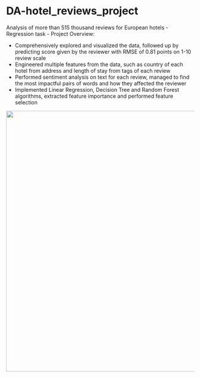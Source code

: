 # DA-hotel_reviews_project
Analysis of more than 515 thousand reviews for European hotels - Regression task - Project Overview:


* Comprehensively explored and visualized the data, followed up by predicting score given by the reviewer with RMSE of 0.81 points on 1-10 review scale
* Engineered multiple features from the data, such as country of each hotel from address and length of stay from tags of each review
* Performed sentiment analysis on text for each review, managed to find the most impactful pairs of words and how they affected the reviewer
* Implemented Linear Regression, Decision Tree and Random Forest algorithms, extracted feature importance and performed feature selection

<img src="images/Comparison%20of%20evolution%20of%20reviews%20over%20time%20for%20chosen%20hotels.png" width="700">
